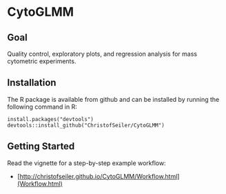 # CytoGLMM

## Goal

Quality control, exploratory plots, and regression analysis for mass cytometric experiments.

## Installation

The R package is available from github and can be installed by running the following command in R:

```
install.packages("devtools")
devtools::install_github("ChristofSeiler/CytoGLMM")
```

## Getting Started

Read the vignette for a step-by-step example workflow:

* [http://christofseiler.github.io/CytoGLMM/Workflow.html](Workflow.html)

